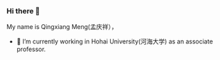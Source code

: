 ### Hi there 👋
My name is Qingxiang Meng(孟庆祥），
- 🔭 I’m currently working in Hohai University(河海大学) as an associate professor.

<!--
**GeoGroup/geogroup** is a ✨ _special_ ✨ repository because its `README.md` (this file) appears on your GitHub profile.

Here are some ideas to get you started:

- 🔭 I’m currently working in Hohai University as an associate professor.
- 🌱 I’m currently learning and Teaching
- 👯 I’m looking to collaborate on many scholars
- 🤔 I’m looking for help with computation
- 💬 Ask me about ...
- 📫 How to reach me: ...
- 😄 Pronouns: ...
- ⚡ Fun fact: ...
-->
